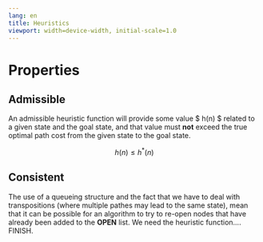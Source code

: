 ```yaml
---
lang: en
title: Heuristics
viewport: width=device-width, initial-scale=1.0
---
```

# Properties

## Admissible
An admissible heuristic function will provide some value $ h(n) $ related to
a given state and the goal state, and that value must **not** exceed the true
optimal path cost from the given state to the goal state. 

$$
h(n) \leq h^*(n)
$$

## Consistent
The use of a queueing structure and the fact that we have to deal with 
transpositions (where multiple pathes may lead to the same state), mean that
it can be possible for an algorithm to try to re-open nodes that have already
been added to the **OPEN** list. We need the heuristic function.... FINISH.